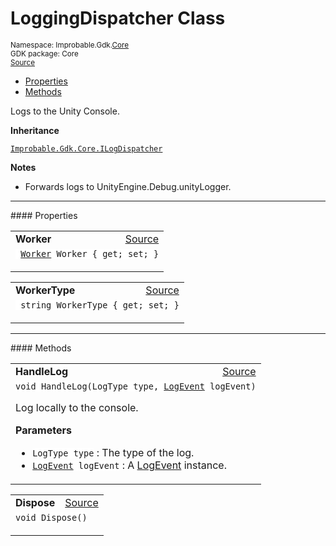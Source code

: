 
# LoggingDispatcher Class
<sup>
Namespace: Improbable.Gdk.<a href="{{urlRoot}}/api/core-index">Core</a><br/>
GDK package: Core<br/>
<a href="https://www.github.com/spatialos/gdk-for-unity/blob/0.2.4/workers/unity/Packages/com.improbable.gdk.core/Logging/LoggingDispatcher.cs/#L12">Source</a>
<style>
a code {
                    padding: 0em 0.25em!important;
}
code {
                    background-color: #ffffff!important;
}
</style>
</sup>
<nav id="pageToc" class="page-toc"><ul><li><a href="#properties">Properties</a>
<li><a href="#methods">Methods</a>
</ul></nav>

</p>



<p>Logs to the Unity Console. </p>



</p>

<b>Inheritance</b>

<code><a href="{{urlRoot}}/api/core/i-log-dispatcher">Improbable.Gdk.Core.ILogDispatcher</a></code>


</p>

<b>Notes</b>

- Forwards logs to UnityEngine.Debug.unityLogger. 







</p>
<hr style="width:100%; border-top-color:#d8d8d8" />
#### Properties


</p>




<table width="100%">
    <tr>
        <td style="border-right:none"><b>Worker</b></td>
        <td style="border-left:none; text-align:right"><a href="https://www.github.com/spatialos/gdk-for-unity/blob/0.2.4/workers/unity/Packages/com.improbable.gdk.core/Logging/LoggingDispatcher.cs/#L14">Source</a></td>
    </tr>
    <tr>
        <td colspan="2">
<code> <a href="{{urlRoot}}/api/core/worker">Worker</a> Worker { get; set; }</code></p>



</td>
    </tr>
</table>


<table width="100%">
    <tr>
        <td style="border-right:none"><b>WorkerType</b></td>
        <td style="border-left:none; text-align:right"><a href="https://www.github.com/spatialos/gdk-for-unity/blob/0.2.4/workers/unity/Packages/com.improbable.gdk.core/Logging/LoggingDispatcher.cs/#L15">Source</a></td>
    </tr>
    <tr>
        <td colspan="2">
<code> string WorkerType { get; set; }</code></p>



</td>
    </tr>
</table>






</p>
<hr style="width:100%; border-top-color:#d8d8d8" />
#### Methods


</p>




<table width="100%">
    <tr>
        <td style="border-right:none"><b>HandleLog</b></td>
        <td style="border-left:none; text-align:right"><a href="https://www.github.com/spatialos/gdk-for-unity/blob/0.2.4/workers/unity/Packages/com.improbable.gdk.core/Logging/LoggingDispatcher.cs/#L22">Source</a></td>
    </tr>
    <tr>
        <td colspan="2">
<code>void HandleLog(LogType type, <a href="{{urlRoot}}/api/core/log-event">LogEvent</a> logEvent)</code></p>
Log locally to the console. 


</p>

<b>Parameters</b>

<ul>
<li><code>LogType type</code> : The type of the log.</li>
<li><code><a href="{{urlRoot}}/api/core/log-event">LogEvent</a> logEvent</code> : A <a href="{{urlRoot}}/api/core/log-event">LogEvent</a> instance.</li>
</ul>





</td>
    </tr>
</table>


<table width="100%">
    <tr>
        <td style="border-right:none"><b>Dispose</b></td>
        <td style="border-left:none; text-align:right"><a href="https://www.github.com/spatialos/gdk-for-unity/blob/0.2.4/workers/unity/Packages/com.improbable.gdk.core/Logging/LoggingDispatcher.cs/#L41">Source</a></td>
    </tr>
    <tr>
        <td colspan="2">
<code>void Dispose()</code></p>






</td>
    </tr>
</table>






